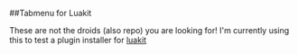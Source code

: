 ##Tabmenu for Luakit

These are not the droids (also repo) you are looking for!
I'm currently using this to test a plugin installer for [luakit](https://github.com/luakit-crowd/luakit)
